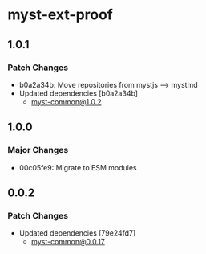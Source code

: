 # myst-ext-proof

## 1.0.1

### Patch Changes

- b0a2a34b: Move repositories from mystjs --> mystmd
- Updated dependencies [b0a2a34b]
  - myst-common@1.0.2

## 1.0.0

### Major Changes

- 00c05fe9: Migrate to ESM modules

## 0.0.2

### Patch Changes

- Updated dependencies [79e24fd7]
  - myst-common@0.0.17
